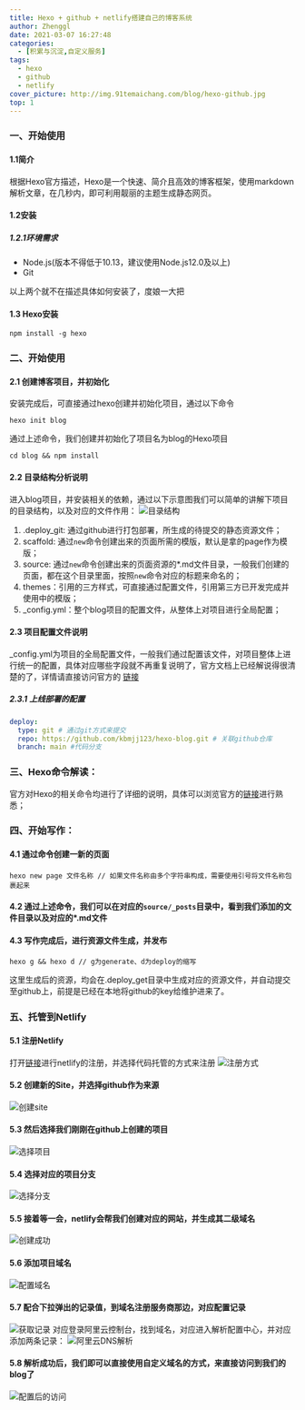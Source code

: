 ```yaml
---
title: Hexo + github + netlify搭建自己的博客系统
author: Zhenggl
date: 2021-03-07 16:27:48
categories:
  - [积累与沉淀,自定义服务]
tags:
  - hexo
  - github
  - netlify
cover_picture: http://img.91temaichang.com/blog/hexo-github.jpg
top: 1
---
```


### 一、开始使用
#### 1.1简介
根据Hexo官方描述，Hexo是一个快速、简介且高效的博客框架，使用markdown解析文章，在几秒内，即可利用靓丽的主题生成静态网页。

#### 1.2安装
##### 1.2.1环境需求

 - Node.js(版本不得低于10.13，建议使用Node.js12.0及以上)
 - Git

以上两个就不在描述具体如何安装了，度娘一大把
#### 1.3 Hexo安装
```shell
npm install -g hexo
```

### 二、开始使用
#### 2.1 创建博客项目，并初始化
安装完成后，可直接通过hexo创建并初始化项目，通过以下命令
```shell
hexo init blog
```
通过上述命令，我们创建并初始化了项目名为blog的Hexo项目
```shell
cd blog && npm install 
```
#### 2.2 目录结构分析说明
进入blog项目，并安装相关的依赖，通过以下示意图我们可以简单的讲解下项目的目录结构，以及对应的文件作用：
![目录结构](http://img.91temaichang.com/blog/directory-structure.png)
1. .deploy_git: 通过github进行打包部署，所生成的待提交的静态资源文件；
2. scaffold: 通过`new`命令创建出来的页面所需的模版，默认是拿的page作为模版；
3. source: 通过`new`命令创建出来的页面资源的*.md文件目录，一般我们创建的页面，都在这个目录里面，按照`new`命令对应的标题来命名的；
4. themes：引用的三方样式，可直接通过配置文件，引用第三方已开发完成并使用中的模版；
5. _config.yml：整个blog项目的配置文件，从整体上对项目进行全局配置；

#### 2.3 项目配置文件说明
_config.yml为项目的全局配置文件，一般我们通过配置该文件，对项目整体上进行统一的配置，具体对应哪些字段就不再重复说明了，官方文档上已经解说得很清楚的了，详情请直接访问官方的 [链接](https://hexo.io/zh-cn/docs/configuration)
##### 2.3.1 上线部署的配置
```yaml
deploy:
  type: git # 通过git方式来提交
  repo: https://github.com/kbmjj123/hexo-blog.git # 关联github仓库
  branch: main #代码分支
```
### 三、Hexo命令解读：
官方对Hexo的相关命令均进行了详细的说明，具体可以浏览官方的[链接](https://hexo.io/zh-cn/docs/commands)进行熟悉；

### 四、开始写作：
#### 4.1 通过命令创建一新的页面
```shell
hexo new page 文件名称 // 如果文件名称由多个字符串构成，需要使用引号将文件名称包裹起来
```
#### 4.2 通过上述命令，我们可以在对应的`source/_posts`目录中，看到我们添加的文件目录以及对应的*.md文件
#### 4.3 写作完成后，进行资源文件生成，并发布
```shell
hexo g && hexo d // g为generate、d为deploy的缩写
```
这里生成后的资源，均会在.deploy_get目录中生成对应的资源文件，并自动提交至github上，前提是已经在本地将github的key给维护进来了。

### 五、托管到Netlify
#### 5.1 注册Netlify
打开[链接](https://www.netlify.com)进行netlify的注册，并选择代码托管的方式来注册
![注册方式](http://img.91temaichang.com/blog/directory-structure.png)
#### 5.2 创建新的Site，并选择github作为来源
![创建site](http://img.91temaichang.com/blog/netlify-create.png)
#### 5.3 然后选择我们刚刚在github上创建的项目
![选择项目](http://img.91temaichang.com/blog/netlify-choose-project.png)
#### 5.4 选择对应的项目分支
![选择分支](http://img.91temaichang.com/blog/netlify-choose-branch.png)
#### 5.5 接着等一会，netlify会帮我们创建对应的网站，并生成其二级域名
![创建成功](http://img.91temaichang.com/blog/netlify-created-site.png)
#### 5.6 添加项目域名
![配置域名](http://img.91temaichang.com/blog/netlify-edit-domain.png)
#### 5.7 配合下拉弹出的记录值，到域名注册服务商那边，对应配置记录
![获取记录](http://img.91temaichang.com/blog/netlify-edit-domain2.png)
对应登录阿里云控制台，找到域名，对应进入解析配置中心，并对应添加两条记录：
![阿里云DNS解析](http://img.91temaichang.com/blog/aliyun.png)
#### 5.8 解析成功后，我们即可以直接使用自定义域名的方式，来直接访问到我们的blog了
![配置后的访问](http://img.91temaichang.com/blog/blog.png)

